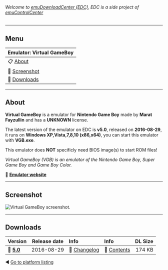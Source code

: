 ###### Welcome to [emuDownloadCenter (EDC)](https://github.com/PhoenixInteractiveNL/emuDownloadCenter/wiki/), EDC is a side project of [emuControlCenter](https://github.com/PhoenixInteractiveNL/emuControlCenter/wiki/)
***
## Menu
| **Emulator: Virtual GameBoy** |
|:---------|
| :clipboard: [About](#about) |
| :sunrise: [Screenshot](#screenshot) |
| :floppy_disk: [Downloads](#downloads) |
***
## About
**Virtual GameBoy** is a emulator for **Nintendo Game Boy** made by **Marat Fayzullin** and has a **UNKNOWN** license.

The latest version of the emulator on EDC is **v5.0**, released on **2016-08-29**, it runs on **Windows XP,Vista,7,8,10 (x86,x64)**, you can start this emulator with **VGB.exe**.

This emulator does **NOT** specificly need BIOS image(s) to start ROM files!

_Virtual GameBoy (VGB) is an emulator of the Nintendo Game Boy, Super Game Boy and Game Boy Color._

:link: [**Emulator website**](http://fms.komkon.org/VGB/)
***
## Screenshot
![](https://raw.githubusercontent.com/PhoenixInteractiveNL/emuDownloadCenter/master/hooks/vgb/screen.jpg "Virtual GameBoy screenshot.")
***
## Downloads
| Version  | Release date  | Info       | Info       | DL Size    |
|:---------|:-------------:|:-----------|:-----------|-----------:|
| :floppy_disk: [**5.0**](https://github.com/PhoenixInteractiveNL/edc-repo0003/raw/master/vgb/5.0.7z) | 2016-08-29 | :page_facing_up: [Changelog](https://github.com/PhoenixInteractiveNL/edc-repo0003/blob/master/vgb/5.0_changelog.txt) | :mag_right: [Contents](https://github.com/PhoenixInteractiveNL/edc-repo0003/blob/master/vgb/5.0_contents.txt) | 174 KB |

:arrow_backward: [Go to platform listing](https://github.com/PhoenixInteractiveNL/emuDownloadCenter/wiki/EDC-Platform-List)
